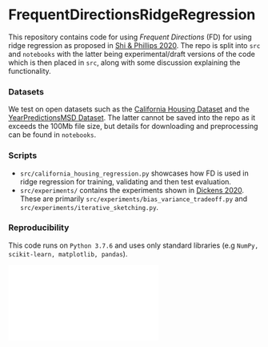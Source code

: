 <!--
    Licensed to the Apache Software Foundation (ASF) under one
    or more contributor license agreements.  See the NOTICE file
    distributed with this work for additional information
    regarding copyright ownership.  The ASF licenses this file
    to you under the Apache License, Version 2.0 (the
    "License"); you may not use this file except in compliance
    with the License.  You may obtain a copy of the License at

      http://www.apache.org/licenses/LICENSE-2.0

    Unless required by applicable law or agreed to in writing,
    software distributed under the License is distributed on an
    "AS IS" BASIS, WITHOUT WARRANTIES OR CONDITIONS OF ANY
    KIND, either express or implied.  See the License for the
    specific language governing permissions and limitations
    under the License.
-->

# FrequentDirectionsRidgeRegression
This repository contains code for using _Frequent Directions_ (FD) for using ridge regression as proposed 
in [Shi & Phillips 2020](https://arxiv.org/abs/2002.02013).
The repo is split into `src` and `notebooks` with the latter being experimental/draft versions of the code 
which is then placed in  `src`, along with some discussion explaining the functionality.

### Datasets
We test on open datasets such as the [California Housing Dataset](https://scikit-learn.org/stable/modules/generated/sklearn.datasets.fetch_california_housing.html) and the [YearPredictionsMSD Dataset](https://archive.ics.uci.edu/ml/datasets/YearPredictionMSD).  The latter cannot be saved into the repo as it exceeds the 100Mb file size, but details for downloading and preprocessing can be found in `notebooks`.

### Scripts
- `src/california_housing_regression.py` showcases how FD is used in ridge regression for training, validating and then test evaluation.
- `src/experiments/` contains the experiments shown in [Dickens 2020](https://arxiv.org/abs/2011.03607). These are primarily `src/experiments/bias_variance_tradeoff.py` and `src/experiments/iterative_sketching.py`.

### Reproducibility
This code runs on `Python 3.7.6` and uses only standard libraries (e.g `NumPy, scikit-learn, matplotlib, pandas`). 

![An example](src/experiments/figures/california_housing.pdf)
